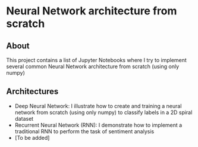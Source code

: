 # Neural Network architecture from scratch

## About
This project contains a list of Jupyter Notebooks where I try to implement several common Neural Network architecture from scratch (using only numpy)

## Architectures

- Deep Neural Network: I illustrate how to create and training a neural network from scratch (using only numpy) to classify labels in a 2D spiral dataset
- Recurrent Neural Network (RNN): I demonstrate how to implement a traditional RNN to perform the task of sentiment analysis
- [To be added]
